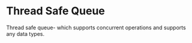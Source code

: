 # Thread Safe Queue

Thread safe queue- which supports concurrent operations and supports any data types.
